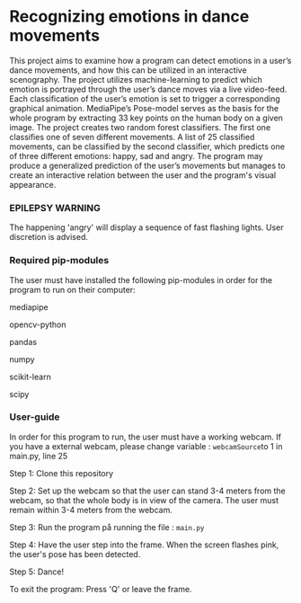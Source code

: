 # Recognizing emotions in dance movements

This project aims to examine how a program can detect emotions in a user’s dance movements, and how this can be utilized in an interactive scenography. The project utilizes machine-learning to predict which emotion is portrayed through the user’s dance moves via a live video-feed. Each classification of the user’s emotion is set to trigger a corresponding graphical animation. MediaPipe’s Pose-model serves as the basis for the whole program by extracting 33 key points on the human body on a given image. The project creates two random forest classifiers. The first one classifies one of seven different movements. A list of 25 classified movements, can be classified by the second classifier, which predicts one of three different emotions: happy, sad and angry. The program may produce a generalized prediction of the user’s movements but manages to create an interactive relation between the user and the program's visual appearance. 

 ###  EPILEPSY WARNING ###

The happening 'angry' will display a sequence of fast flashing lights. User discretion is advised.

### Required pip-modules ###

The user must have installed the following pip-modules in order for the program to run on their computer:

mediapipe

opencv-python 

pandas 

numpy

scikit-learn

scipy

### User-guide ###
 
In order for this program to run, the user must have a working webcam. If you have a external webcam, please change variable  :  `webcamSource`to 1 in main.py, line 25

Step 1: Clone this repository

Step 2: Set up the webcam so that the user can stand 3-4 meters from the webcam, so that the whole body is in view of the camera. The user must remain within 3-4 meters from the webcam.

Step 3: Run the program på running the file :  `main.py`

Step 4: Have the user step into the frame. When the screen flashes pink, the user's pose has been detected.

Step 5: Dance!

To exit the program: Press 'Q' or leave the frame.

